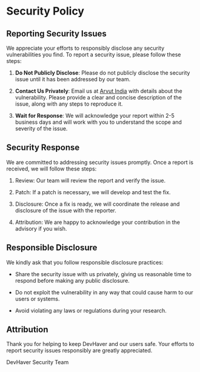 # Security Policy

## Reporting Security Issues

We appreciate your efforts to responsibly disclose any security vulnerabilities you find. To report a security issue, please follow these steps:

1. **Do Not Publicly Disclose**: Please do not publicly disclose the security issue until it has been addressed by our team.

2. **Contact Us Privately**: Email us at [Arvut India](mailto:arvutindia@gmail.com) with details about the vulnerability. Please provide a clear and concise description of the issue, along with any steps to reproduce it.

3. **Wait for Response**: We will acknowledge your report within 2-5 business days and will work with you to understand the scope and severity of the issue.

## Security Response

We are committed to addressing security issues promptly. Once a report is received, we will follow these steps:

1. Review: Our team will review the report and verify the issue.

2. Patch: If a patch is necessary, we will develop and test the fix.

3. Disclosure: Once a fix is ready, we will coordinate the release and disclosure of the issue with the reporter.

4. Attribution: We are happy to acknowledge your contribution in the advisory if you wish.

## Responsible Disclosure

We kindly ask that you follow responsible disclosure practices:

- Share the security issue with us privately, giving us reasonable time to respond before making any public disclosure.

- Do not exploit the vulnerability in any way that could cause harm to our users or systems.

- Avoid violating any laws or regulations during your research.

## Attribution

Thank you for helping to keep DevHaver and our users safe. Your efforts to report security issues responsibly are greatly appreciated.

DevHaver Security Team
